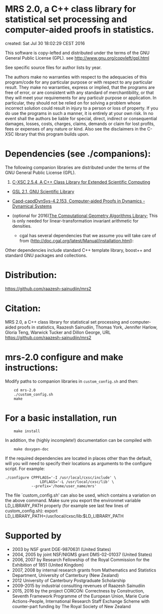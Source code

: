 MRS 2.0, a C++ class library for statistical set processing and computer-aided proofs in statistics.
====================================================================================================

created:	Sat Jul 30 18:02:29 CEST 2016

This software is copy-lefted and distributed under the terms of the 
GNU General Public License (GPL).
see http://www.gnu.org/copyleft/gpl.html

See specific source files for author lists by year.

The authors make no warranties with respect to the adequacies of
this program/code for any particular purpose or with respect to
any particular result.  They make no warranties, express or implied,
that the programs are free of error, or are consistent with any
standard of merchantibility, or that they will meet your requirements
for any particulr purpose or application.  In particular, they should 
not be relied on for solving a problem whose incorrect solution could
result in injury to a person or loss of property.  If you do use the
programs in such a manner, it is entirely at your own risk.  In no
event shall the authors be liable for special, direct, indirect or
consequential damages, losses, costs, charges, claims, demands or
claim for lost profits, fees or expenses of any nature or kind.
Also see the disclaimers in the C-XSC library that this program 
builds upon. 

Dependencies (see ./companions):
================================
The following companion libraries are distributed under the terms of the GNU General Public License (GPL).

  1. [C-XSC 2.5.4, A C++ Class Library for Extended Scientific Computing](http://www2.math.uni-wuppertal.de/~xsc/)

  * [GSL 2.1, GNU Scientific Library](http://www.gnu.org/software/gsl/)

  * [Capd-capdDynSys-4.2.153, Computer-aided Proofs in Dynamics - Dynamical Systems](http://capd.ii.uj.edu.pl/)

  * (optional for 2016)[The Computational Geometry Algorithms Library](http://www.cgal.org/); This is only needed for linear-transformation invariant arithmetic for densities.
     * cgal has several dependencies that we assume you will take care of from (http://doc.cgal.org/latest/Manual/installation.html):


Other dependencies include standard C++ template library, boost++ and standard GNU packages and collections.

Distribution:
=============

https://github.com/raazesh-sainudiin/mrs2

Citation:
=========

MRS 2.0, a C++ class library for statistical set processing and computer-aided proofs in statistics, Raazesh Sainudiin, Thomas York, Jennifer Harlow, Gloria Teng, Warwick Tucker and Dillon George, URL https://github.com/raazesh-sainudiin/mrs2

mrs-2.0 configure and make instructions:
========================================

Modify paths to companion libraries in `custom_config.sh` and then:

        cd mrs-2.0
        ./custom_config.sh
        make

For a basic installation, run
=============================

        make install

In addition, the (highly incomplete!) documentation can be compiled with

        make doxygen-doc

If the required dependencies are located in places other than the default,
will you will need to specify their locations as arguments to the configure
script. For example:

	./configure CPPFLAGS='-I /usr/local/cxsc/include' \
                    LDFLAGS='-L /usr/local/cxsc/lib' \
	            --prefix='/home/user_name/mrs'

The file `custom_config.sh' can also be used, which contains a variation on the 
above command.  Make sure you export the environmet variable LD_LIBRARY_PATH 
properly (for example see last few lines of custom_config.sh):
export LD_LIBRARY_PATH=/usr/local/cxsc/lib:$LD_LIBRARY_PATH

Supported by
============

* 2003 by NSF grant DGE-9870631 (United States)
* 2004, 2005 by joint NSF/NIGMS grant DMS-02-01037 (United States)
* 2006, 2007 by Research Fellowship of the Royal Commission for the Exhibition of 1851 (United Kingdom)
* 2007, 2008 by internal research grants from Mathematics and Statistics Department, University of Canterbury (New Zealand)
* 2012 University of Canterbury Postgraduate Scholarship 
* 2009-2015 by industrial consulting revenues of Raazesh Sainudiin
* 2015, 2016 by the project CORCON: Correctness by Construction, Seventh Framework Programme of the European Union, Marie Curie Actions-People, International Research Staff Exchange Scheme with counter-part funding by The Royal Society of New Zealand
